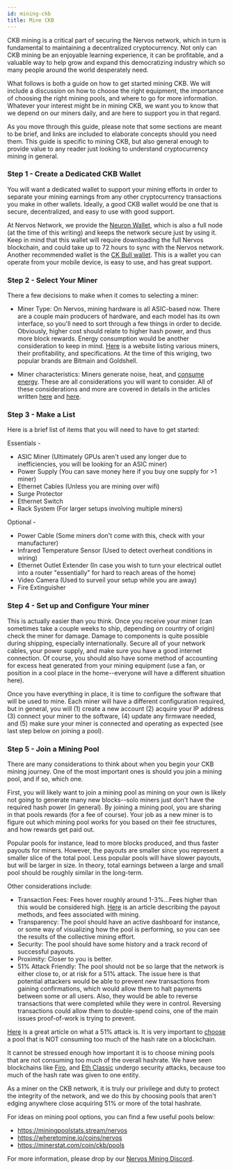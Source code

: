 ```yaml
---
id: mining-ckb
title: Mine CKB
---
```


CKB mining is a critical part of securing the Nervos network, which in turn is fundamental to maintaining a decentralized cryptocurrency.  Not only can CKB mining be an enjoyable learning experience, it can be profitable, and a valuable way to help grow and expand this democratizing industry which so many people around the world desperately need. 

What follows is both a guide on how to get started mining CKB.  We will include a discussion on how to choose the right equipment, the importance of choosing the right mining pools, and where to go for more information.  Whatever your interest might be in mining CKB, we want you to know that we depend on our miners daily, and are here to support you in that regard.

As you move through this guide, please note that some sections are meant to be brief, and links are included to elaborate concepts should you need them.  This guide is specific to mining CKB, but also general enough to provide value to any reader just looking to understand cryptocurrency mining in general.

### Step 1 - Create a Dedicated CKB Wallet
You will want a dedicated wallet to support your mining efforts in order to separate your mining earnings from any other cryptocurrency transactions you make in other wallets.  Ideally, a good CKB wallet would be one that is secure, decentralized, and easy to use with good support.  

At Nervos Network, we provide the [Neuron Wallet](https://docs.nervos.org/docs/basics/guides/crypto%20wallets/neuron/), which is also a full node (at the time of this writing) and keeps the network secure just by using it. Keep in mind that this wallet will require downloading the full Nervos blockchain, and could take up to 72 hours to sync with the Nervos network.  Another recommended wallet is the [CK Bull wallet](https://ckbull.app/).  This is a wallet you can operate from your mobile device, is easy to use, and has great support.

### Step 2 - Select Your Miner
There a few decisions to make when it comes to selecting a miner:

- Miner Type: On Nervos, mining hardware is all ASIC-based now. There are a couple main
producers of hardware, and each model has its own interface, so you'll need to sort through a few things in order to decide.  Obviously, higher cost should relate to higher hash power, and thus more block rewards.  Energy consumption would be another consideration to keep in mind.  [Here](https://www.asicminervalue.com/) is a website listing various miners, their profitability, and specifications.  At the time of this wriging, two popular brands are Bitmain and Goldshell.
  
- Miner characteristics: Miners generate noise, heat, and [consume energy](https://www.reddit.com/r/NervosNetwork/comments/nb2yzw/ckb_proof_of_work_energy_consumptions/).  These are all considerations you will want to consider. All of these considerations and more are covered in details in the articles written [here](https://www.cryptowendyo.com/should-i-start-mining-cryptocurrency/) and [here](https://www.cryptowendyo.com/should-i-start-mining-cryptocurrency-part-2/).


### Step 3 - Make a List

Here is a brief list of items that you will need to have to get started:

Essentials -
- ASIC Miner (Ultimately GPUs aren't used any longer due to inefficiencies, you will be looking for an ASIC miner)
- Power Supply (You can save money here if you buy one supply for >1 miner)
- Ethernet Cables (Unless you are mining over wifi)
- Surge Protector
- Ethernet Switch 
- Rack System (For larger setups involving multiple miners)
  
Optional - 
- Power Cable (Some miners don't come with this, check with your manufacturer)
- Infrared Temperature Sensor (Used to detect overheat conditions in wiring)
- Ethernet Outlet Extender (In case you wish to turn your electrical outlet into a router "essentially" for hard to reach areas of the home)
- Video Camera (Used to surveil your setup while you are away)
- Fire Extinguisher

### Step 4 - Set up and Configure Your miner
This is actually easier than you think. Once you receive your miner (can sometimes take a couple weeks to ship, depending on country of origin) check the miner for damage.  Damage to components is quite possible during shipping, especially internationally. Secure all of your network cables, your power supply, and make sure you have a good internet connection. Of course, you should also have some method of accounting for excess heat generated from your mining equipment (use a fan, or position in a cool place in the home--everyone will have a different situation here).

Once you have everything in place, it is time to configure the software that will be used to mine. Each miner will have a different configuration required, but in general, you will (1) create a new account (2) acquire your IP address (3) connect your miner to the software, (4) update any firmware needed, and (5) make sure your miner is connected and operating as expected (see last step below on joining a pool).

### Step 5 - Join a Mining Pool
There are many considerations to think about when you begin your CKB mining journey.  One of the most important ones is should you join a mining pool, and if so, which one.

First, you will likely want to join a mining pool as mining on your own is likely not going to generate many new blocks--solo miners just don't have the required hash power (in general). By joining a mining pool, you are sharing in that pools rewards (for a fee of course).  Your job as a new miner is to figure out which mining pool works for you based on their fee structures, and how rewards get paid out.  

Popular pools for instance, lead to more blocks produced, and thus faster payouts for miners.  However, the payouts are smaller since you represent a smaller slice of the total pool. Less popular pools will have slower payouts, but will be larger in size. In theory, total earnings between a large and small pool should be roughly similar in the long-term.

Other considerations include:

- Transaction Fees: Fees hover roughly around 1-3%...Fees higher than this would be considered high.  [Here](https://medium.com/luxor/mining-pool-payment-methods-pps-vs-pplns-ac699f44149f) is an article describing the payout methods, and fees associated with mining.
- Transparency: The pool should have an active dashboard for instance, or some way of visualizing how the pool is performing, so you can see the results of the collective mining effort.
- Security: The pool should have some history and a track record of successful payouts.
- Proximity: Closer to you is better.
- 51% Attack Friendly: The pool should not be so large that the network is either close to, or at risk for a 51% attack.  The issue here is that potential attackers would be able to prevent new transactions from gaining confirmations, which would allow them to halt payments between some or all users. Also, they would be able to reverse transactions that were completed while they were in control. Reversing transactions could allow them to double-spend coins, one of the main issues proof-of-work is trying to prevent.

[Here](https://99bitcoins.com/51-percent-attack/) is a great article on what a 51% attack is. It is very important to [choose](https://www.investopedia.com/tech/how-choose-cryptocurrency-mining-pool/) a pool that is NOT consuming too much of the hash rate on a blockchain. 

It cannot be stressed enough how important it is to choose mining pools that are not consuming too much of the overall hashrate.  We have seen blockchains like [Firo](https://decrypt.co/54751/firo-gets-hit-by-51-attack-300-blocks-rolled-back), and [Eth Classic](https://www.coindesk.com/markets/2020/08/29/ethereum-classic-hit-by-third-51-attack-in-a-month/) undergo security attacks, because too much of the hash rate was given to one entity.  

As a miner on the CKB network, it is truly our privilege and duty to protect the integrity of the network, and we do this by choosing pools that aren't edging anywhere close acquiring 51% or more of the total hashrate.

For ideas on mining pool options, you can find a few useful pools below:
- https://miningpoolstats.stream/nervos
- https://wheretomine.io/coins/nervos
- https://minerstat.com/coin/ckb/pools

For more information, please drop by our [Nervos Mining Discord](https://discord.com/channels/657799690070523914/671647273603694625).